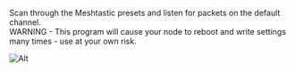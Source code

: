 Scan through the Meshtastic presets and listen for packets on the default channel.
<br>
WARNING - This program will cause your node to reboot and write settings many times - use at your own risk.


![Alt](https://repobeats.axiom.co/api/embed/e7fc981c4d4e5b2df4f5fa1bb3d3b8792cef3756.svg "Repobeats analytics image")
